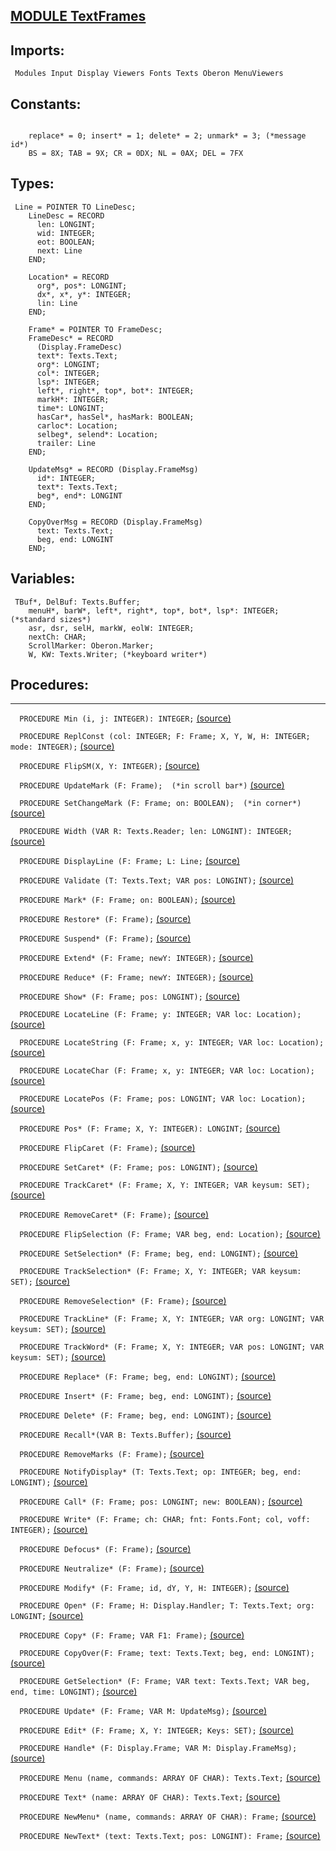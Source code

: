 
## [MODULE TextFrames](https://github.com/io-core/Edit/blob/main/TextFrames.Mod)

  ## Imports:
` Modules Input Display Viewers Fonts Texts Oberon MenuViewers`

## Constants:
```
 
    replace* = 0; insert* = 1; delete* = 2; unmark* = 3; (*message id*)
    BS = 8X; TAB = 9X; CR = 0DX; NL = 0AX; DEL = 7FX

```
## Types:
```
 Line = POINTER TO LineDesc;
    LineDesc = RECORD
      len: LONGINT;
      wid: INTEGER;
      eot: BOOLEAN;
      next: Line
    END;

    Location* = RECORD
      org*, pos*: LONGINT;
      dx*, x*, y*: INTEGER;
      lin: Line
    END;

    Frame* = POINTER TO FrameDesc;
    FrameDesc* = RECORD
      (Display.FrameDesc)
      text*: Texts.Text;
      org*: LONGINT;
      col*: INTEGER;
      lsp*: INTEGER;
      left*, right*, top*, bot*: INTEGER;
      markH*: INTEGER;
      time*: LONGINT;
      hasCar*, hasSel*, hasMark: BOOLEAN;
      carloc*: Location;
      selbeg*, selend*: Location;
      trailer: Line
    END;

    UpdateMsg* = RECORD (Display.FrameMsg)
      id*: INTEGER;
      text*: Texts.Text;
      beg*, end*: LONGINT
    END;

    CopyOverMsg = RECORD (Display.FrameMsg)
      text: Texts.Text;
      beg, end: LONGINT
    END;

```
## Variables:
```
 TBuf*, DelBuf: Texts.Buffer;
    menuH*, barW*, left*, right*, top*, bot*, lsp*: INTEGER; (*standard sizes*)
    asr, dsr, selH, markW, eolW: INTEGER;
    nextCh: CHAR;
    ScrollMarker: Oberon.Marker;
    W, KW: Texts.Writer; (*keyboard writer*)

```
## Procedures:
---

`  PROCEDURE Min (i, j: INTEGER): INTEGER;` [(source)](https://github.com/io-orig/System/blob/main/TextFrames.Mod#L60)


`  PROCEDURE ReplConst (col: INTEGER; F: Frame; X, Y, W, H: INTEGER; mode: INTEGER);` [(source)](https://github.com/io-orig/System/blob/main/TextFrames.Mod#L67)


`  PROCEDURE FlipSM(X, Y: INTEGER);` [(source)](https://github.com/io-orig/System/blob/main/TextFrames.Mod#L74)


`  PROCEDURE UpdateMark (F: Frame);  (*in scroll bar*)` [(source)](https://github.com/io-orig/System/blob/main/TextFrames.Mod#L86)


`  PROCEDURE SetChangeMark (F: Frame; on: BOOLEAN);  (*in corner*)` [(source)](https://github.com/io-orig/System/blob/main/TextFrames.Mod#L95)


`  PROCEDURE Width (VAR R: Texts.Reader; len: LONGINT): INTEGER;` [(source)](https://github.com/io-orig/System/blob/main/TextFrames.Mod#L104)


`  PROCEDURE DisplayLine (F: Frame; L: Line;` [(source)](https://github.com/io-orig/System/blob/main/TextFrames.Mod#L114)


`  PROCEDURE Validate (T: Texts.Text; VAR pos: LONGINT);` [(source)](https://github.com/io-orig/System/blob/main/TextFrames.Mod#L129)


`  PROCEDURE Mark* (F: Frame; on: BOOLEAN);` [(source)](https://github.com/io-orig/System/blob/main/TextFrames.Mod#L140)


`  PROCEDURE Restore* (F: Frame);` [(source)](https://github.com/io-orig/System/blob/main/TextFrames.Mod#L148)


`  PROCEDURE Suspend* (F: Frame);` [(source)](https://github.com/io-orig/System/blob/main/TextFrames.Mod#L167)


`  PROCEDURE Extend* (F: Frame; newY: INTEGER);` [(source)](https://github.com/io-orig/System/blob/main/TextFrames.Mod#L171)


`  PROCEDURE Reduce* (F: Frame; newY: INTEGER);` [(source)](https://github.com/io-orig/System/blob/main/TextFrames.Mod#L195)


`  PROCEDURE Show* (F: Frame; pos: LONGINT);` [(source)](https://github.com/io-orig/System/blob/main/TextFrames.Mod#L210)


`  PROCEDURE LocateLine (F: Frame; y: INTEGER; VAR loc: Location);` [(source)](https://github.com/io-orig/System/blob/main/TextFrames.Mod#L253)


`  PROCEDURE LocateString (F: Frame; x, y: INTEGER; VAR loc: Location);` [(source)](https://github.com/io-orig/System/blob/main/TextFrames.Mod#L262)


`  PROCEDURE LocateChar (F: Frame; x, y: INTEGER; VAR loc: Location);` [(source)](https://github.com/io-orig/System/blob/main/TextFrames.Mod#L291)


`  PROCEDURE LocatePos (F: Frame; pos: LONGINT; VAR loc: Location);` [(source)](https://github.com/io-orig/System/blob/main/TextFrames.Mod#L311)


`  PROCEDURE Pos* (F: Frame; X, Y: INTEGER): LONGINT;` [(source)](https://github.com/io-orig/System/blob/main/TextFrames.Mod#L326)


`  PROCEDURE FlipCaret (F: Frame);` [(source)](https://github.com/io-orig/System/blob/main/TextFrames.Mod#L331)


`  PROCEDURE SetCaret* (F: Frame; pos: LONGINT);` [(source)](https://github.com/io-orig/System/blob/main/TextFrames.Mod#L338)


`  PROCEDURE TrackCaret* (F: Frame; X, Y: INTEGER; VAR keysum: SET);` [(source)](https://github.com/io-orig/System/blob/main/TextFrames.Mod#L342)


`  PROCEDURE RemoveCaret* (F: Frame);` [(source)](https://github.com/io-orig/System/blob/main/TextFrames.Mod#L356)


`  PROCEDURE FlipSelection (F: Frame; VAR beg, end: Location);` [(source)](https://github.com/io-orig/System/blob/main/TextFrames.Mod#L360)


`  PROCEDURE SetSelection* (F: Frame; beg, end: LONGINT);` [(source)](https://github.com/io-orig/System/blob/main/TextFrames.Mod#L375)


`  PROCEDURE TrackSelection* (F: Frame; X, Y: INTEGER; VAR keysum: SET);` [(source)](https://github.com/io-orig/System/blob/main/TextFrames.Mod#L384)


`  PROCEDURE RemoveSelection* (F: Frame);` [(source)](https://github.com/io-orig/System/blob/main/TextFrames.Mod#L411)


`  PROCEDURE TrackLine* (F: Frame; X, Y: INTEGER; VAR org: LONGINT; VAR keysum: SET);` [(source)](https://github.com/io-orig/System/blob/main/TextFrames.Mod#L415)


`  PROCEDURE TrackWord* (F: Frame; X, Y: INTEGER; VAR pos: LONGINT; VAR keysum: SET);` [(source)](https://github.com/io-orig/System/blob/main/TextFrames.Mod#L438)


`  PROCEDURE Replace* (F: Frame; beg, end: LONGINT);` [(source)](https://github.com/io-orig/System/blob/main/TextFrames.Mod#L461)


`  PROCEDURE Insert* (F: Frame; beg, end: LONGINT);` [(source)](https://github.com/io-orig/System/blob/main/TextFrames.Mod#L487)


`  PROCEDURE Delete* (F: Frame; beg, end: LONGINT);` [(source)](https://github.com/io-orig/System/blob/main/TextFrames.Mod#L537)


`  PROCEDURE Recall*(VAR B: Texts.Buffer);` [(source)](https://github.com/io-orig/System/blob/main/TextFrames.Mod#L586)


`  PROCEDURE RemoveMarks (F: Frame);` [(source)](https://github.com/io-orig/System/blob/main/TextFrames.Mod#L592)


`  PROCEDURE NotifyDisplay* (T: Texts.Text; op: INTEGER; beg, end: LONGINT);` [(source)](https://github.com/io-orig/System/blob/main/TextFrames.Mod#L596)


`  PROCEDURE Call* (F: Frame; pos: LONGINT; new: BOOLEAN);` [(source)](https://github.com/io-orig/System/blob/main/TextFrames.Mod#L601)


`  PROCEDURE Write* (F: Frame; ch: CHAR; fnt: Fonts.Font; col, voff: INTEGER);` [(source)](https://github.com/io-orig/System/blob/main/TextFrames.Mod#L622)


`  PROCEDURE Defocus* (F: Frame);` [(source)](https://github.com/io-orig/System/blob/main/TextFrames.Mod#L647)


`  PROCEDURE Neutralize* (F: Frame);` [(source)](https://github.com/io-orig/System/blob/main/TextFrames.Mod#L651)


`  PROCEDURE Modify* (F: Frame; id, dY, Y, H: INTEGER);` [(source)](https://github.com/io-orig/System/blob/main/TextFrames.Mod#L655)


`  PROCEDURE Open* (F: Frame; H: Display.Handler; T: Texts.Text; org: LONGINT;` [(source)](https://github.com/io-orig/System/blob/main/TextFrames.Mod#L668)


`  PROCEDURE Copy* (F: Frame; VAR F1: Frame);` [(source)](https://github.com/io-orig/System/blob/main/TextFrames.Mod#L678)


`  PROCEDURE CopyOver(F: Frame; text: Texts.Text; beg, end: LONGINT);` [(source)](https://github.com/io-orig/System/blob/main/TextFrames.Mod#L683)


`  PROCEDURE GetSelection* (F: Frame; VAR text: Texts.Text; VAR beg, end, time: LONGINT);` [(source)](https://github.com/io-orig/System/blob/main/TextFrames.Mod#L693)


`  PROCEDURE Update* (F: Frame; VAR M: UpdateMsg);` [(source)](https://github.com/io-orig/System/blob/main/TextFrames.Mod#L705)


`  PROCEDURE Edit* (F: Frame; X, Y: INTEGER; Keys: SET);` [(source)](https://github.com/io-orig/System/blob/main/TextFrames.Mod#L715)


`  PROCEDURE Handle* (F: Display.Frame; VAR M: Display.FrameMsg);` [(source)](https://github.com/io-orig/System/blob/main/TextFrames.Mod#L799)


`  PROCEDURE Menu (name, commands: ARRAY OF CHAR): Texts.Text;` [(source)](https://github.com/io-orig/System/blob/main/TextFrames.Mod#L825)


`  PROCEDURE Text* (name: ARRAY OF CHAR): Texts.Text;` [(source)](https://github.com/io-orig/System/blob/main/TextFrames.Mod#L832)


`  PROCEDURE NewMenu* (name, commands: ARRAY OF CHAR): Frame;` [(source)](https://github.com/io-orig/System/blob/main/TextFrames.Mod#L837)


`  PROCEDURE NewText* (text: Texts.Text; pos: LONGINT): Frame;` [(source)](https://github.com/io-orig/System/blob/main/TextFrames.Mod#L843)

